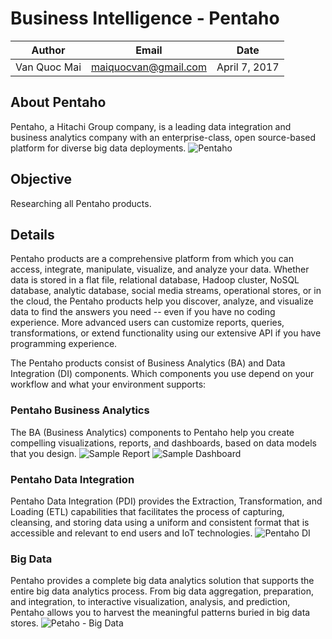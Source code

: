 # Business Intelligence - Pentaho

|Author|Email|Date|
|------|-----|----|
|Van Quoc Mai|maiquocvan@gmail.com|April 7, 2017|

## About Pentaho
Pentaho, a Hitachi Group company, is a leading data integration and business analytics company with an enterprise-class, open source-based platform for diverse big data deployments. 
![Pentaho](projects/logo.pentaho.png)

## Objective
Researching all Pentaho products.

## Details
Pentaho products are a comprehensive platform from which you can access, integrate, manipulate, visualize, and analyze your data. Whether data is stored in a flat file, relational database, Hadoop cluster, NoSQL database, analytic database, social media streams, operational stores, or in the cloud, the Pentaho products help you discover, analyze, and visualize data to find the answers you need -- even if you have no coding experience. More advanced users can customize reports, queries, transformations, or extend functionality using our extensive API if you have programming experience.

The Pentaho products consist of Business Analytics (BA) and Data Integration (DI) components. Which components you use depend on your workflow and what your environment supports:

### Pentaho Business Analytics
The BA (Business Analytics) components to Pentaho help you create compelling visualizations, reports, and dashboards, based on data models that you design.
![Sample Report](projects/pentahoBA1.png)
![Sample Dashboard](projects/pentahoBA2.png)
     
### Pentaho Data Integration
Pentaho Data Integration (PDI) provides the Extraction, Transformation, and Loading (ETL) capabilities that facilitates the process of capturing, cleansing, and storing data using a uniform and consistent format that is accessible and relevant to end users and IoT technologies.
![Pentaho DI](projects/pentahoDI.png)

### Big Data
Pentaho provides a complete big data analytics solution that supports the entire big data analytics process. From big data aggregation, preparation, and integration, to interactive visualization, analysis, and prediction, Pentaho allows you to harvest the meaningful patterns buried in big data stores.
![Petaho - Big Data](projects/pentaho_bigdata.gif)
